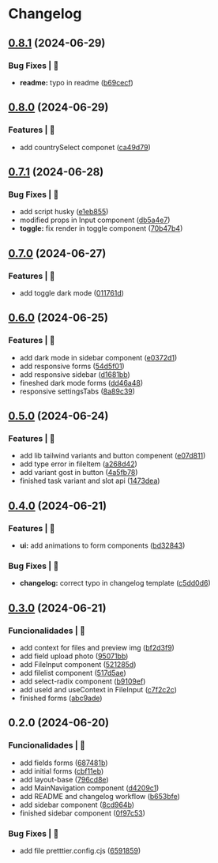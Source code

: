# Changelog

## [0.8.1](https://github.com/alexsandroferreira/tailwind-next-form/compare/0.8.0...0.8.1) (2024-06-29)


### Bug Fixes | 🚨

* **readme:** typo in readme ([b69cecf](https://github.com/alexsandroferreira/tailwind-next-form/commit/b69cecf439192584cb5d3531e64f8e77f6c282ae))

## [0.8.0](https://github.com/alexsandroferreira/tailwind-next-form/compare/0.7.1...0.8.0) (2024-06-29)


### Features | 🏁

* add countrySelect componet ([ca49d79](https://github.com/alexsandroferreira/tailwind-next-form/commit/ca49d7948abd27e7f7d41091f659cdf9a60d3e72))

## [0.7.1](https://github.com/alexsandroferreira/tailwind-next-form/compare/0.7.0...0.7.1) (2024-06-28)


### Bug Fixes | 🚨

* add script husky ([e1eb855](https://github.com/alexsandroferreira/tailwind-next-form/commit/e1eb85575fc56e7374b3b2f5b8df1565c2706de2))
* modified props in Input component ([db5a4e7](https://github.com/alexsandroferreira/tailwind-next-form/commit/db5a4e79ae2996cd043924c2b9dd5c2747c3fe4f))
* **toggle:** fix render in toggle component ([70b47b4](https://github.com/alexsandroferreira/tailwind-next-form/commit/70b47b4e21a3e028e836ed67df21ce78a1c1fbaf))

## [0.7.0](https://github.com/alexsandroferreira/tailwind-next-form/compare/0.6.0...0.7.0) (2024-06-27)


### Features | 🏁

* add toggle dark mode ([011761d](https://github.com/alexsandroferreira/tailwind-next-form/commit/011761dfb192f10bc4d2f2c9fa658d62382f6908))

## [0.6.0](https://github.com/alexsandroferreira/tailwind-next-form/compare/0.5.0...0.6.0) (2024-06-25)


### Features | 🏁

* add dark mode in sidebar component ([e0372d1](https://github.com/alexsandroferreira/tailwind-next-form/commit/e0372d1d1a487e45fefd7265c9ba45bff29e68dc))
* add responsive forms ([54d5f01](https://github.com/alexsandroferreira/tailwind-next-form/commit/54d5f015ef25a9a992ad88f044615ce7610512b9))
* add responsive sidebar ([d1681bb](https://github.com/alexsandroferreira/tailwind-next-form/commit/d1681bb0c993583839156a5acb80a3cdfec8356b))
* fineshed dark mode forms ([dd46a48](https://github.com/alexsandroferreira/tailwind-next-form/commit/dd46a489892cb8ec3b4a44578946904147c3e79e))
* responsive settingsTabs ([8a89c39](https://github.com/alexsandroferreira/tailwind-next-form/commit/8a89c39b7cdddf240ca5aedcdd8e20f9bb6ef511))

## [0.5.0](https://github.com/alexsandroferreira/tailwind-next-form/compare/0.4.0...0.5.0) (2024-06-24)


### Features | 🏁

* add lib tailwind variants and button compenent ([e07d811](https://github.com/alexsandroferreira/tailwind-next-form/commit/e07d81115efd4bc4dd79176e5221f2ac42106099))
* add type error in fileItem ([a268d42](https://github.com/alexsandroferreira/tailwind-next-form/commit/a268d42a63ecd5dd03101decea46948efcca7ace))
* add variant gost in button ([4a5fb78](https://github.com/alexsandroferreira/tailwind-next-form/commit/4a5fb784a966563238fc25cfc6c66eddc909b6f3))
* finished task variant and slot api ([1473dea](https://github.com/alexsandroferreira/tailwind-next-form/commit/1473deaaf5e5dee6e1d01b1290598cb901ef0661))

## [0.4.0](https://github.com/alexsandroferreira/tailwind-next-form/compare/0.3.0...0.4.0) (2024-06-21)


### Features | 🏁

* **ui:** add animations to form components ([bd32843](https://github.com/alexsandroferreira/tailwind-next-form/commit/bd3284356606641d9688a34733e78874d145d0ff))


### Bug Fixes | 🚨

* **changelog:** correct typo in changelog template ([c5dd0d6](https://github.com/alexsandroferreira/tailwind-next-form/commit/c5dd0d6c59d4a44c22d4f537875ab7bba1a51236))

## [0.3.0](https://github.com/alexsandroferreira/tailwind-next-form/compare/0.2.0...0.3.0) (2024-06-21)


### Funcionalidades | 🏁

* add context for files and preview img ([bf2d3f9](https://github.com/alexsandroferreira/tailwind-next-form/commit/bf2d3f9064a7e6c4b48b281fd196d589de77aba8))
* add field upload photo ([95071bb](https://github.com/alexsandroferreira/tailwind-next-form/commit/95071bbb69981af7c1b0b9cafa1e8d880b0f1794))
* add FileInput component ([521285d](https://github.com/alexsandroferreira/tailwind-next-form/commit/521285da16333092291928315534a133403c31cf))
* add filelist component ([517d5ae](https://github.com/alexsandroferreira/tailwind-next-form/commit/517d5aefef297717795f8140417aca14ab3300a9))
* add select-radix component ([b9109ef](https://github.com/alexsandroferreira/tailwind-next-form/commit/b9109efa5e6dc71aa797acd5d23f3d193218b9e3))
* add useId and useContext in FileInput ([c7f2c2c](https://github.com/alexsandroferreira/tailwind-next-form/commit/c7f2c2ca2b1c724f01005653b3d8ff2f2b4ad5b8))
* finished forms ([abc9ade](https://github.com/alexsandroferreira/tailwind-next-form/commit/abc9adef385c83ba2475b566dedc79b8522fb07e))

## 0.2.0 (2024-06-20)


### Funcionalidades | 🏁

* add fields forms ([687481b](https://github.com/alexsandroferreira/tailwind-next-form/commit/687481b15eed22460ddbcd01b7361c1ccfc4a7da))
* add initial forms ([cbf11eb](https://github.com/alexsandroferreira/tailwind-next-form/commit/cbf11eb1d7de3a6b79963f1b0a77c61521587e04))
* add layout-base ([796cd8e](https://github.com/alexsandroferreira/tailwind-next-form/commit/796cd8e80bf8492ab435333393ce3a2967686ac1))
* add MainNavigation component ([d4209c1](https://github.com/alexsandroferreira/tailwind-next-form/commit/d4209c147784dda373f812c1a9e20da3ab16225e))
* add README and changelog workflow ([b653bfe](https://github.com/alexsandroferreira/tailwind-next-form/commit/b653bfeb9264eb4eee7bf562549a381a0fc53728))
* add sidebar component ([8cd964b](https://github.com/alexsandroferreira/tailwind-next-form/commit/8cd964b659e9d577e4e53aa1d56289de0128b2d7))
* finished sidebar component ([0f97c53](https://github.com/alexsandroferreira/tailwind-next-form/commit/0f97c537831dff0961ed2c71307bca02c01f7f47))


### Bug Fixes | 🚨

* add file pretttier.config.cjs ([6591859](https://github.com/alexsandroferreira/tailwind-next-form/commit/65918595a570930bb23b55f37c3d6fd6271fc76b))
